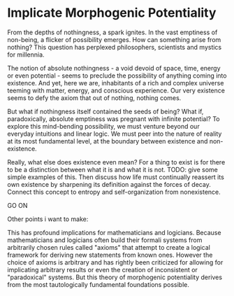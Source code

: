 # Implicate Morphogenic Potentiality

From the depths of nothingness, a spark ignites. In the vast emptiness of non-being, a flicker of possibility emerges. How can something arise from nothing? This question has perplexed philosophers, scientists and mystics for millennia.

The notion of absolute nothingness - a void devoid of space, time, energy or even potential - seems to preclude the possibility of anything coming into existence. And yet, here we are, inhabitants of a rich and complex universe teeming with matter, energy, and conscious experience. Our very existence seems to defy the axiom that out of nothing, nothing comes.

But what if nothingness itself contained the seeds of being? What if, paradoxically, absolute emptiness was pregnant with infinite potential? To explore this mind-bending possibility, we must venture beyond our everyday intuitions and linear logic. We must peer into the nature of reality at its most fundamental level, at the boundary between existence and non-existence.

Really, what else does existence even mean? For a thing to exist is for there to be a distinction between what it is and what it is not. TODO: give some simple examples of this. Then discuss how life must continually reassert its own existence by sharpening its definition against the forces of decay. Connect this concept to entropy and self-organization from nonexistence.

GO ON

Other points i want to make:

This has profound implications for mathematicians and logicians. Because mathematicians and logicians often build their formali systems from arbitrarily chosen rules called "axioms" that attempt to create a logical framework for deriving new statements from known ones. However the choice of axioms is arbitrary and has rightly been criticized for allowing for implicating arbitrary results or even the creation of inconsistent or "paradoxical" systems. But this theory of morphogenic potentiality derives from the most tautologically fundamental foundations possible.